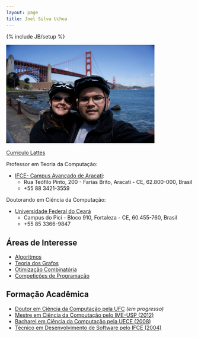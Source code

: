 ```yaml
---
layout: page
title: Joel Silva Uchoa
---
```

{% include JB/setup %}

<img src="assets/avatar.jpg" alt="Avatar" style="width: 400px;float:center;"/>

[Currículo Lattes](http://lattes.cnpq.br/1676762016268778)

Professor em Teoria da Computação:

- [IFCE- Campus Avançado de Aracati](http://aracati.ifce.edu.br/):
  - Rua Teófilo Pinto, 200 - Farias Brito, Aracati - CE, 62.800-000, Brasil
  - +55 88 3421-3559

Doutorando em Ciência da Computação:

- [Universidade Federal do Ceará](http://www.mdcc.ufc.br)
  - Campus do Pici - Bloco 910, Fortaleza - CE, 60.455-760, Brasil
  - +55 85 3366-9847

## Áreas de Interesse

- [Algoritmos](http://en.wikipedia.org/wiki/Algorithm)
- [Teoria dos Grafos](http://en.wikipedia.org/wiki/Graph_theory)
- [Otimização Combinatória](http://en.wikipedia.org/wiki/Combinatorial_optimization)
- [Competições de Programação](http://en.wikipedia.org/wiki/Competitive_programming)

## Formação Acadêmica

- [Doutor em Ciência da Computação pela UFC](http://www.ufc.br/) *(em progresso)*
- [Mestre em Ciência da Computação pelo IME-USP (2012)](http://www.ime.usp.br/)
- [Bacharel em Ciência da Computação pela UECE (2008)](http://www.uece.br/)
- [Técnico em Desenvolvimento de Software pelo IFCE (2004)](http://www.ifce.edu.br/)

<!--
## Posts

<ul class="posts">
  {% for post in site.posts %}
    <li><span>{{ post.date | date_to_string }}</span> &raquo; <a href="{{ BASE_PATH }}{{ post.url }}">{{ post.title }}</a></li>
  {% endfor %}
</ul>
-->
